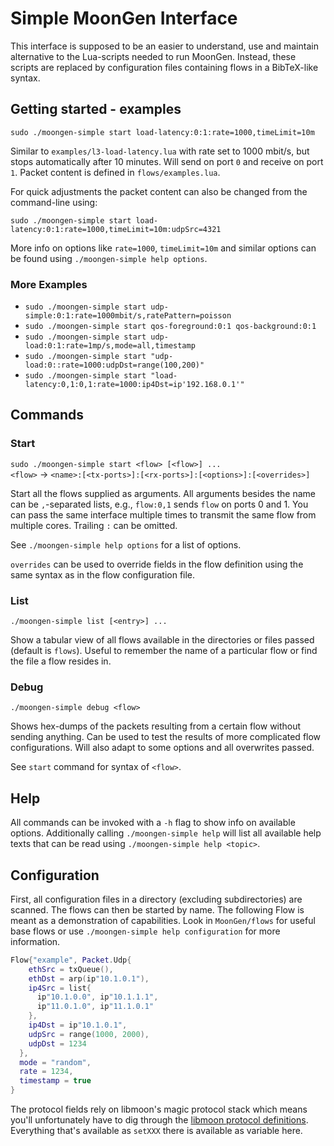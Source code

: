 # Simple MoonGen Interface
This interface is supposed to be an easier to understand, use and maintain alternative to the Lua-scripts needed to run MoonGen.
Instead, these scripts are replaced by configuration files containing flows in a BibTeX-like syntax.

## Getting started - examples
`sudo ./moongen-simple start load-latency:0:1:rate=1000,timeLimit=10m`

Similar to `examples/l3-load-latency.lua` with rate set to 1000 mbit/s, but stops automatically after 10 minutes.
Will send on port `0` and receive on port `1`. Packet content is defined in `flows/examples.lua`.

For quick adjustments the packet content can also be changed from the command-line using:

`sudo ./moongen-simple start load-latency:0:1:rate=1000,timeLimit=10m:udpSrc=4321`

More info on options like `rate=1000`, `timeLimit=10m` and similar options can be found
using `./moongen-simple help options`.

### More Examples
- `sudo ./moongen-simple start udp-simple:0:1:rate=1000mbit/s,ratePattern=poisson`
- `sudo ./moongen-simple start qos-foreground:0:1 qos-background:0:1`
- `sudo ./moongen-simple start udp-load:0:1:rate=1mp/s,mode=all,timestamp`
- `sudo ./moongen-simple start "udp-load:0::rate=1000:udpDst=range(100,200)"`
- `sudo ./moongen-simple start "load-latency:0,1:0,1:rate=1000:ip4Dst=ip'192.168.0.1'"`

## Commands

### Start
`sudo ./moongen-simple start <flow> [<flow>] ...`  
 `<flow>` -> `<name>:[<tx-ports>]:[<rx-ports>]:[<options>]:[<overrides>]`

Start all the flows supplied as arguments. All arguments besides the name can be  `,`-separated lists, e.g., `flow:0,1` sends `flow` on ports 0 and 1. You can pass the same interface multiple times to transmit the same flow from multiple cores.
Trailing `:` can be omitted.

See `./moongen-simple help options` for a list of options.

`overrides` can be used to override fields in the flow definition using the same syntax as in the flow configuration file.

### List
`./moongen-simple list [<entry>] ...`

Show a tabular view of all flows available in the directories or files passed (default is `flows`). Useful to remember the name of a particular flow or find the file a flow resides in.

### Debug
`./moongen-simple debug <flow>`

Shows hex-dumps of the packets resulting from a certain flow without sending anything. Can be used to test the results of more complicated flow configurations. Will also adapt to some options and all overwrites passed.

See `start` command for syntax of `<flow>`.

## Help
All commands can be invoked with a `-h` flag to show info on available options. Additionally calling `./moongen-simple help` will list all available help texts that can be read using `./moongen-simple help <topic>`.

## Configuration
First, all configuration files in a directory (excluding subdirectories) are scanned. The flows can then be started by name. The following Flow is meant as a demonstration of capabilities. Look in `MoonGen/flows` for useful base flows or use `./moongen-simple help configuration` for more information.

```lua
Flow{"example", Packet.Udp{
    ethSrc = txQueue(),
    ethDst = arp(ip"10.1.0.1"),
    ip4Src = list{
      ip"10.1.0.0", ip"10.1.1.1",
      ip"11.0.1.0", ip"11.1.0.1"
    },
    ip4Dst = ip"10.1.0.1",
    udpSrc = range(1000, 2000),
    udpDst = 1234
  },
  mode = "random",
  rate = 1234,
  timestamp = true
}
```

The protocol fields rely on libmoon's magic protocol stack which means you'll unfortunately have to dig through the [libmoon protocol definitions](https://github.com/libmoon/libmoon/tree/master/lua/proto). Everything that's available as `setXXX` there is available as variable here.
